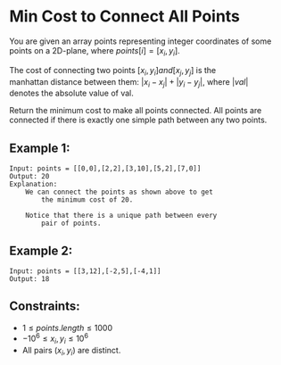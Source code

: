 # Min Cost to Connect All Points

You are given an array points representing integer coordinates of some  
points on a 2D-plane, where $points[i] = [x_i, y_i]$.

The cost of connecting two points $[x_i, y_i] and [x_j, y_j]$ is the  
manhattan distance between them: $|x_i - x_j| + |y_i - y_j|$, where $|val|$  
denotes the absolute value of val.

Return the minimum cost to make all points connected. All points are  
connected if there is exactly one simple path between any two points.

 

## Example 1:

    Input: points = [[0,0],[2,2],[3,10],[5,2],[7,0]]
    Output: 20
    Explanation: 
        We can connect the points as shown above to get 
            the minimum cost of 20.

        Notice that there is a unique path between every 
            pair of points.

## Example 2:

    Input: points = [[3,12],[-2,5],[-4,1]]
    Output: 18

 

## Constraints:

* $1 \le points.length \le 1000$
* $-10^6 \le x_i, y_i \le 10^6$
* All pairs $(x_i, y_i)$ are distinct.
